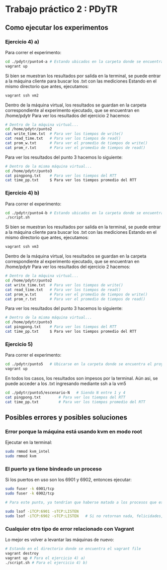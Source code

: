 # Trabajo práctico 2 : PDyTR

## Como ejecutar los experimentos

### Ejercicio 4) a)

Para correr el experimento:

```bash
cd ./pdytr/punto4-a	# Estando ubicados en la carpeta donde se encuentra el proyecto
vagrant up

```

Si bien se muestran los resultados por salida en la terminal, se puede entrar a la máquina cliente para buscar los .txt con las mediciones
Estando en el mismo directorio que antes, ejecutamos:

```bash
vagrant ssh vm2
```

Dentro de la máquina virtual, los resultados se guardan en la carpeta correspondiente al experimento ejecutado, que se encuentran en /home/pdytr
Para ver los resultados del ejercicio 2 hacemos:

```bash
# Dentro de la máquina virtual...
cd /home/pdytr/punto2
cat write_time.txt	# Para ver los tiempos de write()
cat read_time.txt	# Para ver los tiempos de read()
cat prom_w.txt		# Para ver el promedio de tiempos de write()
cat prom_r.txt		# Para ver el promedio de tiempos de read()
```

Para ver los resultados del punto 3 hacemos lo siguiente:
```bash
# Dentro de la misma máquina virtual...
cd /home/pdytr/punto3
cat pingpong.txt	# Para ver los tiempos del RTT
cat time_pp.txt		$ Para ver los tiempos promedio del RTT
```

### Ejercicio 4) b)

Para correr el experimento:

```bash
cd ./pdytr/punto4-b	# Estando ubicados en la carpeta donde se encuentra el proyecto
./script.sh

```

Si bien se muestran los resultados por salida en la terminal, se puede entrar a la máquina cliente para buscar los .txt con las mediciones
Estando en el mismo directorio que antes, ejecutamos:

```bash
vagrant ssh vm3
```

Dentro de la máquina virtual, los resultados se guardan en la carpeta correspondiente al experimento ejecutado, que se encuentran en /home/pdytr
Para ver los resultados del ejercicio 2 hacemos:

```bash
# Dentro de la máquina virtual...
cd /home/pdytr/punto2
cat write_time.txt	# Para ver los tiempos de write()
cat read_time.txt	# Para ver los tiempos de read()
cat prom_w.txt		# Para ver el promedio de tiempos de write()
cat prom_r.txt		# Para ver el promedio de tiempos de read()
```

Para ver los resultados del punto 3 hacemos lo siguiente:
```bash
# Dentro de la misma máquina virtual...
cd /home/pdytr/punto3
cat pingpong.txt	# Para ver los tiempos del RTT
cat time_pp.txt		$ Para ver los tiempos promedio del RTT
```

### Ejercicio 5)

Para correr el experimento:

```bash
cd ./pdytr/punto5	# Ubicarse en la carpeta donde se encuentra el proyecto
vagrant up

```

En todos los casos, los resultados son impesos por la terminal. Aún asi, se puede acceder a los .txt ingresando mediante
ssh a la vm5

```bash
cd ./pdytr/punto5/escenario-N	# Siendo N entre 1 y 4
cat pingpong.txt		# Para ver los tiempos del RTT
cat time_pp.txt			# Para ver los tiempos promedio del RTT
```

## Posibles errores y posibles soluciones

### Error porque la máquina está usando kvm en modo root
Ejecutar en la terminal:
```bash
sudo rmmod kvm_intel
sudo rmmod kvm
```

### El puerto ya tiene bindeado un proceso
Si los puertos en uso son los 6901 y 6902, entonces ejecutar:
```bash
sudo fuser -k 6901/tcp
sudo fuser -k 6902/tcp

# Para este punto, ya tendrían que haberse matado a los procesos que estaban ocupando los puertos

sudo lsof -iTCP:6901 -sTCP:LISTEN
sudo lsof -iTCP:6902 -sTCP:LISTEN	# Si no retornan nada, felicidades, problema solucionado :D
```

### Cualquier otro tipo de error relacionado con Vagrant
Lo mejor es volver a levantar las máquinas de nuevo:
```bash
# Estando en el directorio donde se encuentra el vagrant file
vagrant destroy
vagrant up # Para el ejercicio 4) a)
./script.sh # Para el ejercicio 4) b)
```